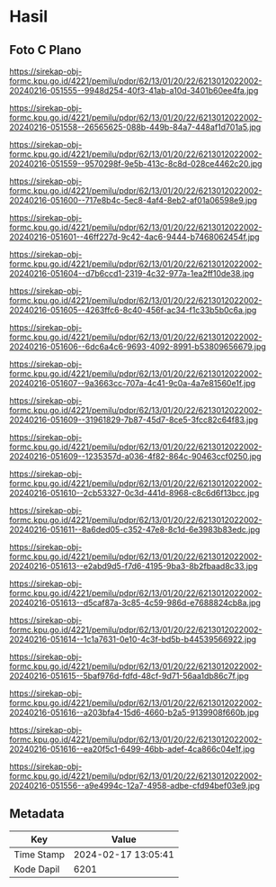 # Hasil

## Foto C Plano

https://sirekap-obj-formc.kpu.go.id/4221/pemilu/pdpr/62/13/01/20/22/6213012022002-20240216-051555--9948d254-40f3-41ab-a10d-3401b60ee4fa.jpg

https://sirekap-obj-formc.kpu.go.id/4221/pemilu/pdpr/62/13/01/20/22/6213012022002-20240216-051558--26565625-088b-449b-84a7-448af1d701a5.jpg

https://sirekap-obj-formc.kpu.go.id/4221/pemilu/pdpr/62/13/01/20/22/6213012022002-20240216-051559--9570298f-9e5b-413c-8c8d-028ce4462c20.jpg

https://sirekap-obj-formc.kpu.go.id/4221/pemilu/pdpr/62/13/01/20/22/6213012022002-20240216-051600--717e8b4c-5ec8-4af4-8eb2-af01a06598e9.jpg

https://sirekap-obj-formc.kpu.go.id/4221/pemilu/pdpr/62/13/01/20/22/6213012022002-20240216-051601--46ff227d-9c42-4ac6-9444-b7468062454f.jpg

https://sirekap-obj-formc.kpu.go.id/4221/pemilu/pdpr/62/13/01/20/22/6213012022002-20240216-051604--d7b6ccd1-2319-4c32-977a-1ea2ff10de38.jpg

https://sirekap-obj-formc.kpu.go.id/4221/pemilu/pdpr/62/13/01/20/22/6213012022002-20240216-051605--4263ffc6-8c40-456f-ac34-f1c33b5b0c6a.jpg

https://sirekap-obj-formc.kpu.go.id/4221/pemilu/pdpr/62/13/01/20/22/6213012022002-20240216-051606--6dc6a4c6-9693-4092-8991-b53809656679.jpg

https://sirekap-obj-formc.kpu.go.id/4221/pemilu/pdpr/62/13/01/20/22/6213012022002-20240216-051607--9a3663cc-707a-4c41-9c0a-4a7e81560e1f.jpg

https://sirekap-obj-formc.kpu.go.id/4221/pemilu/pdpr/62/13/01/20/22/6213012022002-20240216-051609--31961829-7b87-45d7-8ce5-3fcc82c64f83.jpg

https://sirekap-obj-formc.kpu.go.id/4221/pemilu/pdpr/62/13/01/20/22/6213012022002-20240216-051609--1235357d-a036-4f82-864c-90463ccf0250.jpg

https://sirekap-obj-formc.kpu.go.id/4221/pemilu/pdpr/62/13/01/20/22/6213012022002-20240216-051610--2cb53327-0c3d-441d-8968-c8c6d6f13bcc.jpg

https://sirekap-obj-formc.kpu.go.id/4221/pemilu/pdpr/62/13/01/20/22/6213012022002-20240216-051611--8a6ded05-c352-47e8-8c1d-6e3983b83edc.jpg

https://sirekap-obj-formc.kpu.go.id/4221/pemilu/pdpr/62/13/01/20/22/6213012022002-20240216-051613--e2abd9d5-f7d6-4195-9ba3-8b2fbaad8c33.jpg

https://sirekap-obj-formc.kpu.go.id/4221/pemilu/pdpr/62/13/01/20/22/6213012022002-20240216-051613--d5caf87a-3c85-4c59-986d-e7688824cb8a.jpg

https://sirekap-obj-formc.kpu.go.id/4221/pemilu/pdpr/62/13/01/20/22/6213012022002-20240216-051614--1c1a7631-0e10-4c3f-bd5b-b44539566922.jpg

https://sirekap-obj-formc.kpu.go.id/4221/pemilu/pdpr/62/13/01/20/22/6213012022002-20240216-051615--5baf976d-fdfd-48cf-9d71-56aa1db86c7f.jpg

https://sirekap-obj-formc.kpu.go.id/4221/pemilu/pdpr/62/13/01/20/22/6213012022002-20240216-051616--a203bfa4-15d6-4660-b2a5-9139908f660b.jpg

https://sirekap-obj-formc.kpu.go.id/4221/pemilu/pdpr/62/13/01/20/22/6213012022002-20240216-051616--ea20f5c1-6499-46bb-adef-4ca866c04e1f.jpg

https://sirekap-obj-formc.kpu.go.id/4221/pemilu/pdpr/62/13/01/20/22/6213012022002-20240216-051556--a9e4994c-12a7-4958-adbe-cfd94bef03e9.jpg


## Metadata

| Key        | Value               |
| ---------- | ------------------- |
| Time Stamp | 2024-02-17 13:05:41 |
| Kode Dapil | 6201                |



